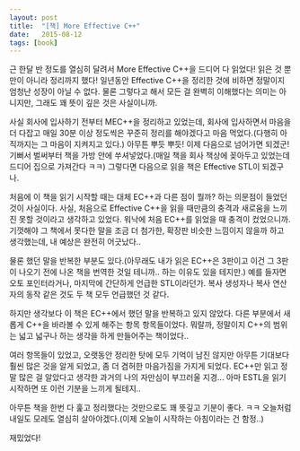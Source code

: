 ```yaml
---
layout: post
title:  "[책] More Effective C++"
date:   2015-08-12
tags: [book]
---
```


근 한달 반 정도를 열심히 달려서 More Effective C++을 드디어 다 읽었다! 읽은 것 뿐만이 아니라 정리까지 했다! 일년동안 Effective C++을 정리한 것에 비하면 정말이지 엄청난 성장이 아닐 수 없다. 물론 그렇다고 해서 모든 걸 완벽히 이해했다는 의미는 아니지만, 그래도 꽤 뜻이 깊은 것은 사실이니까. 

  사실 회사에 입사하기 전부터 MEC++을 정리하고 있었는데, 회사에 입사하면서 마음을 더 다잡고 매일 30분 이상 정도씩은 꾸준히 정리를 해야겠다고 마음 먹었다.(다행히 아직까지는 그 마음이 지켜지고 있다.) 아무튼 뿌듯 뿌듯! 이제 다음으로 넘어가면 되겠군! 기뻐서 벌써부터 책을 가방 안에 쑤셔넣었다.(매일 책을 회사 책상에 꽂아두고 있었는데 드디어 집으로 가져간다 ㅋㅋ) 그렇다면 다음으로 읽을 책은 Effective STL이 되겠구나. 

  처음에 이 책을 읽기 시작할 때는 대체 EC++과 다른 점이 뭘까? 하는 의문점이 들었던 것이 사실이다. 사실, 처음으로 Effective C++을 읽을 때만큼의 충격과 새로움을 느끼진 못할 것이라고 생각하고 있었다. 워낙에 처음 EC++를 읽었을 때 충격이 컸었으니까. 기껏해야 그 책에서 못다한 말을 조금 더 첨가한, 확장판 비슷한 느낌이지 않을까 하고 생각했는데, 내 예상은 완전히 어긋났다.. 

  물론 했던 말을 반복한 부분도 있다.(아무래도 내가 읽은 EC++은 3판이고 이건 그 3판이 나오기 전에 나온 책을 번역한 것일 테니까.. 하는 이유도 있을 테지만.) 예를 들자면 오토 포인터라거나, 마지막에 간단하게 언급한 STL이라던가. 복사 생성자나 복사 연산자의 동작 같은 것도 두 책 모두 언급했던 것 같다. 

  하지만 생각보다 이 책은 EC++에서 했던 말을 반복하고 있지 않았다. 다른 부분에서 새롭게 C++을 바라볼 수 있게 해주는 항목 항목들이었다. 뭐랄까, 정말이지 C++의 범위는 넓고 넓구나 하는 생각을 하게 만들어주는 책이었다.. 

  여러 항목들이 있었고, 오랫동안 정리한 탓에 모두 기억이 남진 않지만 아무튼 기대보다 훨씬 많은 것을 알게 되었고, 좀 더 겸허한 마음가짐을 가지게 되었다. EC++만 읽고 정말 많은 걸 알았다고 생각한 과거의 나의 자만심이 부끄러울 지경... 아마 ESTL을 읽기 시작하면 또 이런 기분을 느끼게 될테지.. 

  아무튼 책을 한번 다 훑고 정리했다는 것만으로도 꽤 뜻깊고 기분이 좋다. ㅋㅋ 오늘처럼 내일도 모레도 열심히 살아야겠다.(이제 오늘이 시작하는 아침이라는 건 함정..) 

  재밌었다!